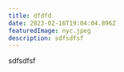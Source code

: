 ```yaml
---
title: dfdfd
date: 2023-02-16T19:04:04.896Z
featuredImage: nyc.jpeg
description: sdfsdfsf
---
```

s﻿dfsdfsf